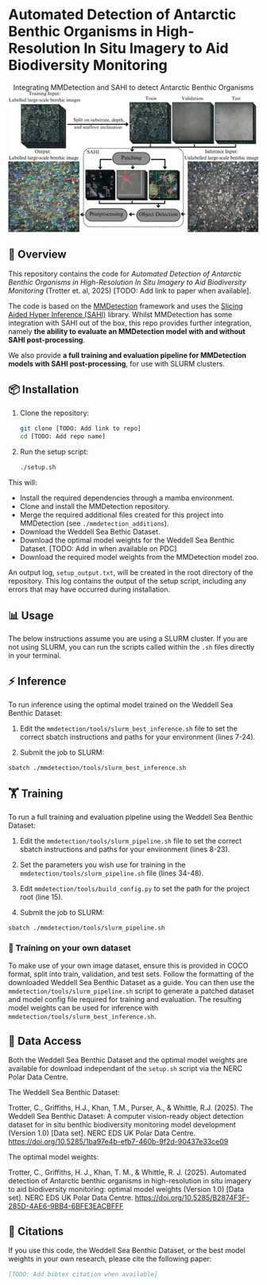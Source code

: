 
# Automated Detection of Antarctic Benthic Organisms in High-Resolution In Situ Imagery to Aid Biodiversity Monitoring


<div align="center">
Integrating MMDetection and SAHI to detect Antarctic Benthic Organisms
  <img src="./assets/framework_overview.png" width="600" alt="Framework Overview (Fig 1 of Trotter et. al, 2025)" />
</div>


## 📑 Overview
This repository contains the code for _Automated Detection of Antarctic Benthic Organisms in High-Resolution In Situ Imagery to Aid Biodiversity Monitoring_ (Trotter et. al, 2025) [TODO: Add link to paper when available].

The code is based on the [MMDetection](https://github.com/open-mmlab/mmdetection) framework and uses the [Slicing Aided Hyper Inference (SAHI)](https://github.com/obss/sahi) library. Whilst MMDetection has some integration with SAHI out of the box, this repo provides further integration, namely **the ability to evaluate an MMDetection model with and without SAHI post-processing**. 

We also provide **a full training and evaluation pipeline for MMDetection models with SAHI post-processing**, for use with SLURM clusters.

## 📦 Installation

1. Clone the repository:
   ```bash
   git clone [TODO: Add link to repo]
   cd [TODO: Add repo name]
   ```

2. Run the setup script:
   ```bash
   ./setup.sh
   ```
This will:
- Install the required dependencies through a mamba environment.
- Clone and install the MMDetection repository.
- Merge the required additional files created for this project into MMDetection (see `./mmdetection_additions`).
- Download the Weddell Sea Bethic Dataset.
- Download the optimal model weights for the Weddell Sea Benthic Dataset. [TODO: Add in when available on PDC]
- Download the required model weights from the MMDetection model zoo.

An output log, `setup_output.txt`, will be created in the root directory of the repository. This log contains the output of the setup script, including any errors that may have occurred during installation.

## 📊 Usage

The below instructions assume you are using a SLURM cluster. If you are not using SLURM, you can run the scripts called within the `.sh` files directly in your terminal.

## ⚡ Inference

To run inference using the optimal model trained on the Weddell Sea Benthic Dataset:

1. Edit the `mmdetection/tools/slurm_best_inference.sh` file to set the correct sbatch instructions and paths for your environment (lines 7-24).

2. Submit the job to SLURM:
```bash
sbatch ./mmdetection/tools/slurm_best_inference.sh
```

## 🏋️ Training

To run a full training and evaluation pipeline using the Weddell Sea Benthic Dataset:

1. Edit the `mmdetection/tools/slurm_pipeline.sh` file to set the correct sbatch instructions and paths for your environment (lines 8-23).

2. Set the parameters you wish use for training in the `mmdetection/tools/slurm_pipeline.sh` file (lines 34-48).

3. Edit `mmdetection/tools/build_config.py` to set the path for the project root (line 15).

3. Submit the job to SLURM:
```bash
sbatch ./mmdetection/tools/slurm_pipeline.sh
```
### 🐙 Training on your own dataset

To make use of your own image dataset, ensure this is provided in COCO format, split into train, validation, and test sets. Follow the formatting of the downloaded Weddell Sea Benthic Dataset as a guide. You can then use the `mmdetection/tools/slurm_pipeline.sh` script to generate a patched dataset and model config file required for training and evaluation. The resulting model weights can be used for inference with `mmdetection/tools/slurm_best_inference.sh`.

## 📂 Data Access

Both the Weddell Sea Benthic Dataset and the optimal model weights are available for download independant of the `setup.sh` script via the NERC Polar Data Centre.

The Weddell Sea Benthic Dataset:

Trotter, C., Griffiths, H.J., Khan, T.M., Purser, A., & Whittle, R.J. (2025). The Weddell Sea Benthic Dataset: A computer vision-ready object detection dataset for in situ benthic biodiversity monitoring model development (Version 1.0) [Data set]. NERC EDS UK Polar Data Centre. https://doi.org/10.5285/1ba97e4b-efb7-460b-9f2d-90437e33ce09 

The optimal model weights:

Trotter, C., Griffiths, H. J., Khan, T. M., & Whittle, R. J. (2025). Automated detection of Antarctic benthic organisms in high-resolution in situ imagery to aid biodiversity monitoring: optimal model weights (Version 1.0) [Data set]. NERC EDS UK Polar Data Centre. https://doi.org/10.5285/B2874F3F-285D-4AE6-9BB4-6BFE3EACBFFF


## 📝 Citations

If you use this code, the Weddell Sea Benthic Dataset, or the best model weights in your own research, please cite the following paper:

```bibtex
[TODO: Add bibtex citation when available]
``` 

